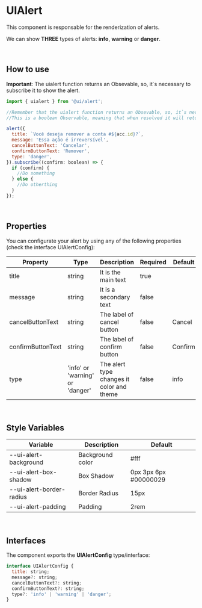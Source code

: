 # UIAlert

This component is responsable for the renderization of alerts.

We can show **THREE** types of alerts: **info**, **warning** or **danger**.

<br />

## How to use

**Important**: The uialert function returns an Obsevable, so, it`s necessary to subscribe it to show the alert.

```javascript
import { uialert } from '@ui/alert';

//Remember that the uialert function returns an Obsevable, so, it`s necessary to subscribe it to show the alert.
//This is a boolean Observable, meaning that when resolved it will return TRUE if the Confirm buttons was clicked or FALSE if the cancel button is clicked.

alert({
  title: `Você deseja remover a conta #${acc.id}?`,
  message: 'Essa ação é irreversível',
  cancelButtonText: 'Cancelar',
  confirmButtonText: 'Remover',
  type: 'danger',
}).subscribe((confirm: boolean) => {
  if (confirm) {
    //Do something
  } else {
    //Do otherthing
  }
});
```

<br />

## Properties

You can configurate your alert by using any of the following properties (check the interface UIAlertConfig):

| Property          | Type                            | Description                               | Required | Default |
| ----------------- | ------------------------------- | ----------------------------------------- | -------- | ------- |
| title             | string                          | It is the main text                       | true     |         |
| message           | string                          | It is a secondary text                    | false    |         |
| cancelButtonText  | string                          | The label of cancel button                | false    | Cancel  |
| confirmButtonText | string                          | The label of confirm button               | false    | Confirm |
| type              | 'info' or 'warning' or 'danger' | The alert type changes it color and theme | false    | info    |

<br />

## Style Variables

| Variable                 | Description      | Default                |
| ------------------------ | ---------------- | ---------------------- |
| --ui-alert-background    | Background color | #fff      |
| --ui-alert-box-shadow    | Box Shadow       | 0px 3px 6px #00000029    |
| --ui-alert-border-radius | Border Radius    | 15px |
| --ui-alert-padding       | Padding          | 2rem                   |

<br />

## Interfaces

The component exports the **UIAlertConfig** type/interface:

```javascript
interface UIAlertConfig {
  title: string;
  message?: string;
  cancelButtonText?: string;
  confirmButtonText?: string;
  type?: 'info' | 'warning' | 'danger';
}
```
